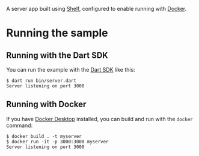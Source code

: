 A server app built using [Shelf](https://pub.dev/packages/shelf),
configured to enable running with [Docker](https://www.docker.com/).

# Running the sample

## Running with the Dart SDK

You can run the example with the [Dart SDK](https://dart.dev/get-dart)
like this:

```
$ dart run bin/server.dart
Server listening on port 3000
```

## Running with Docker

If you have [Docker Desktop](https://www.docker.com/get-started) installed, you
can build and run with the `docker` command:

```
$ docker build . -t myserver
$ docker run -it -p 3000:3000 myserver
Server listening on port 3000
```
